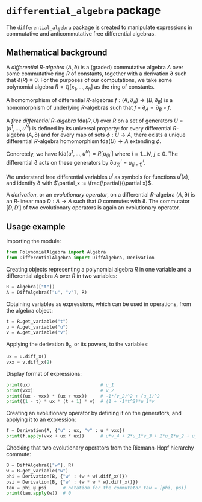 
# `differential_algebra` package  
  
The `differential_algebra` package is created to manipulate expressions in commutative and anticommutative free differential algebras.  
  
## Mathematical background  
  
A *differential* $R$-*algebra* $(A, \partial)$ is a (graded) commutative algebra $A$ over some commutative ring $R$ of constants, together with a derivation $\partial$ such that $\partial(R) \equiv 0$. For the purposes of our computations, we take some polynomial algebra $R = \mathbb{Q}[x_1, \dots, x_n]$ as the ring of constants.  
  
A homomorphism of differential $R$-algebras $f: (A, \partial_A) \to (B, \partial_B)$ is a homomorphism of underlying $R$-algebras such that $f \circ \partial_A = \partial_B \circ f$.  
  
A *free differential* $R$-*algebra* $\mathrm{fda}(R, U)$ over $R$ on a set of generators $U = (u^1, \dots, u^N)$ is defined by its universal property: for every differential $R$-algebra $(A, \partial)$ and for every map of sets $\phi: U \to A$, there exists a unique differential $R$-algebra homomorphism $\mathrm{fda}(U) \to A$ extending $\phi$.  
  
Concretely, we have $\mathrm{fda}(u^1, \dots, u^N) = R[u^i_{(j)}]$ where $i=1\dots N$, $j\geq 0$. The differential $\partial$ acts on these generators by $\partial u^i_{(j)} = u^i_{(j+1)}$.  
  
We understand free differential variables $u^i$ as symbols for functions $u^i(x)$, and identify $\partial$ with $\partial_x := \frac{\partial}{\partial x}$.  

A *derivation*, or an *evolutionary operator*, on a differential $R$-algebra $(A, \partial)$ is an $R$-linear map $D: A \to A$ such that $D$ commutes with $\partial$. The commutator $[D, D']$ of two evolutionary operators is again an evolutionary operator.

## Usage example  
  
Importing the module:  
```python  
from PolynomialAlgebra import Algebra  
from DifferentialAlgebra import DiffAlgebra, Derivation  
```  
Creating objects representing a polynomial algebra $R$ in one variable and a differential algebra $A$ over $R$ in two variables:  
```python  
R = Algebra(["t"])  
A = DiffAlgebra(["u", "v"], R)  
```  
Obtaining variables as expressions, which can be used in operations, from the algebra object:  
```python  
t = R.get_variable("t")  
u = A.get_variable("u")  
v = A.get_variable("v")  
```  
Applying the derivation $\partial_x$, or its powers, to the variables:  
```python  
ux = u.diff_x()  
vxx = v.diff_x(2)  
```  
Display format of expressions:  
```python  
print(ux)                          # u_1  
print(vxx)                         # v_2  
print((ux - vxx) * (ux + vxx))     # -1*(v_2)^2 + (u_1)^2  
print((1 - t) * ux * (t + 1) * v)  # (1 + -1*t^2)*u_1*v  
```  
Creating an evolutionary operator by defining it on the generators, and applying it to an expression:  
```python  
f = Derivation(A, {"u" : ux, "v" : u * vxx})  
print(f.apply(vxx + ux * ux))      # u*v_4 + 2*u_1*v_3 + 2*u_1*u_2 + u_2*v_2  
```  
Checking that two evolutionary operators from the Riemann-Hopf hierarchy commute:  
```python  
B = DiffAlgebra(["w"], R)  
w = B.get_variable("w")  
phi = Derivation(B, {"w" : (w * w).diff_x()})  
psi = Derivation(B, {"w" : (w * w * w).diff_x()})  
tau = phi @ psi      # notation for the commutator tau = [phi, psi]  
print(tau.apply(w))  # 0  
```
<!--stackedit_data:
eyJoaXN0b3J5IjpbLTE2NjE5MTU0MzRdfQ==
-->